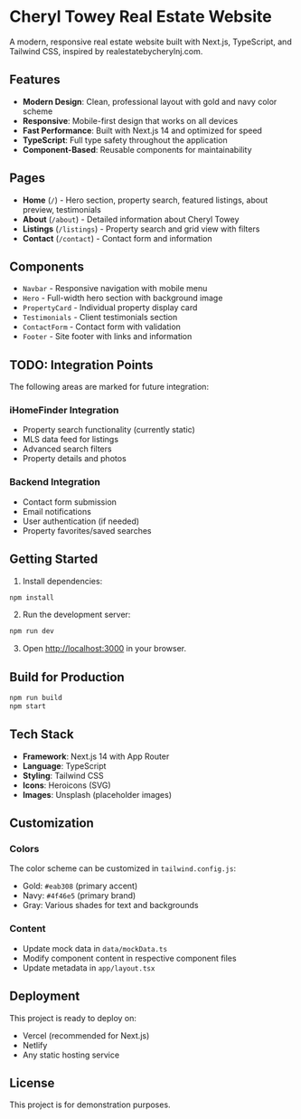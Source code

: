 # Cheryl Towey Real Estate Website

A modern, responsive real estate website built with Next.js, TypeScript, and Tailwind CSS, inspired by realestatebycherylnj.com.

## Features

- **Modern Design**: Clean, professional layout with gold and navy color scheme
- **Responsive**: Mobile-first design that works on all devices
- **Fast Performance**: Built with Next.js 14 and optimized for speed
- **TypeScript**: Full type safety throughout the application
- **Component-Based**: Reusable components for maintainability

## Pages

- **Home** (`/`) - Hero section, property search, featured listings, about preview, testimonials
- **About** (`/about`) - Detailed information about Cheryl Towey
- **Listings** (`/listings`) - Property search and grid view with filters
- **Contact** (`/contact`) - Contact form and information

## Components

- `Navbar` - Responsive navigation with mobile menu
- `Hero` - Full-width hero section with background image
- `PropertyCard` - Individual property display card
- `Testimonials` - Client testimonials section
- `ContactForm` - Contact form with validation
- `Footer` - Site footer with links and information

## TODO: Integration Points

The following areas are marked for future integration:

### iHomeFinder Integration
- Property search functionality (currently static)
- MLS data feed for listings
- Advanced search filters
- Property details and photos

### Backend Integration
- Contact form submission
- Email notifications
- User authentication (if needed)
- Property favorites/saved searches

## Getting Started

1. Install dependencies:
```bash
npm install
```

2. Run the development server:
```bash
npm run dev
```

3. Open [http://localhost:3000](http://localhost:3000) in your browser.

## Build for Production

```bash
npm run build
npm start
```

## Tech Stack

- **Framework**: Next.js 14 with App Router
- **Language**: TypeScript
- **Styling**: Tailwind CSS
- **Icons**: Heroicons (SVG)
- **Images**: Unsplash (placeholder images)

## Customization

### Colors
The color scheme can be customized in `tailwind.config.js`:
- Gold: `#eab308` (primary accent)
- Navy: `#4f46e5` (primary brand)
- Gray: Various shades for text and backgrounds

### Content
- Update mock data in `data/mockData.ts`
- Modify component content in respective component files
- Update metadata in `app/layout.tsx`

## Deployment

This project is ready to deploy on:
- Vercel (recommended for Next.js)
- Netlify
- Any static hosting service

## License

This project is for demonstration purposes.
